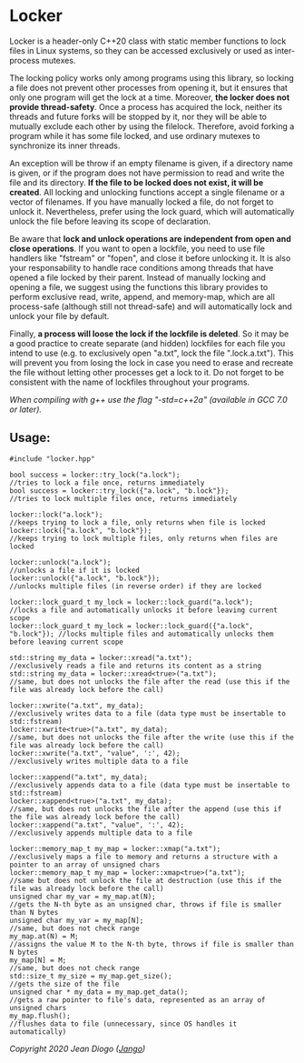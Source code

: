 # Locker

Locker is a header-only C++20 class with static member functions to lock files in Linux systems, so they can be accessed exclusively or used as inter-process mutexes.

The locking policy works only among programs using this library, so locking a file does not prevent other processes from opening it, but it ensures that only one program will get the lock at a time. Moreover, **the locker does not provide thread-safety**. Once a process has acquired the lock, neither its threads and future forks will be stopped by it, nor they will be able to mutually exclude each other by using the filelock. Therefore, avoid forking a program while it has some file locked, and use ordinary mutexes to synchronize its inner threads.

An exception will be throw if an empty filename is given, if a directory name is given, or if the program does not have permission to read and write the file and its directory. **If the file to be locked does not exist, it will be created**. All locking and unlocking functions accept a single filename or a vector of filenames. If you have manually locked a file, do not forget to unlock it. Nevertheless, prefer using the lock guard, which will automatically unlock the file before leaving its scope of declaration.

Be aware that **lock and unlock operations are independent from open and close operations**. If you want to open a lockfile, you need to use file handlers like "fstream" or "fopen", and close it before unlocking it. It is also your responsability to handle race conditions among threads that have opened a file locked by their parent. Instead of manually locking and opening a file, we suggest using the functions this library provides to perform exclusive read, write, append, and memory-map, which are all process-safe (although still not thread-safe) and will automatically lock and unlock your file by default.

Finally, **a process will loose the lock if the lockfile is deleted**. So it may be a good practice to create separate (and hidden) lockfiles for each file you intend to use (e.g. to exclusively open "a.txt", lock the file ".lock.a.txt"). This will prevent you from losing the lock in case you need to erase and recreate the file without letting other processes get a lock to it. Do not forget to be consistent with the name of lockfiles throughout your programs.

*When compiling with g++ use the flag "-std=c++2a" (available in GCC 7.0 or later).*

## Usage:

	#include "locker.hpp"
	
	bool success = locker::try_lock("a.lock");                               //tries to lock a file once, returns immediately
	bool success = locker::try_lock({"a.lock", "b.lock"});                   //tries to lock multiple files once, returns immediately

	locker::lock("a.lock");                                                  //keeps trying to lock a file, only returns when file is locked
	locker::lock({"a.lock", "b.lock"});                                      //keeps trying to lock multiple files, only returns when files are locked

	locker::unlock("a.lock");                                                //unlocks a file if it is locked
	locker::unlock({"a.lock", "b.lock"});                                    //unlocks multiple files (in reverse order) if they are locked

	locker::lock_guard_t my_lock = locker::lock_guard("a.lock");             //locks a file and automatically unlocks it before leaving current scope
	locker::lock_guard_t my_lock = locker::lock_guard({"a.lock", "b.lock"}); //locks multiple files and automatically unlocks them before leaving current scope

	std::string my_data = locker::xread("a.txt");                            //exclusively reads a file and returns its content as a string
	std::string my_data = locker::xread<true>("a.txt");                      //same, but does not unlocks the file after the read (use this if the file was already lock before the call)

	locker::xwrite("a.txt", my_data);                                        //exclusively writes data to a file (data type must be insertable to std::fstream)
	locker::xwrite<true>("a.txt", my_data);                                  //same, but does not unlocks the file after the write (use this if the file was already lock before the call)
	locker::xwrite("a.txt", "value", ':', 42);                               //exclusively writes multiple data to a file

	locker::xappend("a.txt", my_data);                                       //exclusively appends data to a file (data type must be insertable to std::fstream)
	locker::xappend<true>("a.txt", my_data);                                 //same, but does not unlocks the file after the append (use this if the file was already lock before the call)
	locker::xappend("a.txt", "value", ':', 42);                              //exclusively appends multiple data to a file

	locker::memory_map_t my_map = locker::xmap("a.txt");                     //exclusively maps a file to memory and returns a structure with a pointer to an array of unsigned chars
	locker::memory_map_t my_map = locker::xmap<true>("a.txt");               //same but does not unlock the file at destruction (use this if the file was already lock before the call)
	unsigned char my_var = my_map.at(N);                                     //gets the N-th byte as an unsigned char, throws if file is smaller than N bytes
	unsigned char my_var = my_map[N];                                        //same, but does not check range
	my_map.at(N) = M;                                                        //assigns the value M to the N-th byte, throws if file is smaller than N bytes
	my_map[N] = M;                                                           //same, but does not check range
	std::size_t my_size = my_map.get_size();                                 //gets the size of the file
	unsigned char * my_data = my_map.get_data();                             //gets a raw pointer to file's data, represented as an array of unsigned chars
	my_map.flush();                                                          //flushes data to file (unnecessary, since OS handles it automatically)

*Copyright 2020 Jean Diogo ([Jango](mailto:jeandiogo@gmail.com))*
